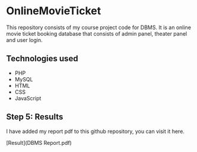 # OnlineMovieTicket

This repository consists of my course project code for DBMS. It is an online movie ticket booking database that consists of admin panel, theater panel and user login.




## Technologies used

- PHP
- MySQL
- HTML 
- CSS
- JavaScript 

## Step 5: Results

I have added my report pdf to this github repository, you can visit it here.

[Result](DBMS Report.pdf)


